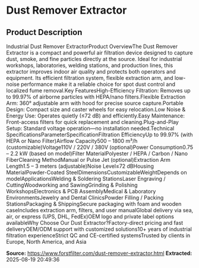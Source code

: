 # Dust Remover Extractor

## Product Description

Industrial Dust Remover ExtractorProduct OverviewThe Dust Remover Extractor is a compact and powerful air filtration device designed to capture dust, smoke, and fine particles directly at the source. Ideal for industrial workshops, laboratories, welding stations, and production lines, this extractor improves indoor air quality and protects both operators and equipment. Its efficient filtration system, flexible extraction arm, and low-noise performance make it a reliable choice for spot dust control and localized fume removal.Key FeaturesHigh-Efficiency Filtration: Removes up to 99.97% of airborne particles with HEPA/nano filters.Flexible Extraction Arm: 360° adjustable arm with hood for precise source capture.Portable Design: Compact size and caster wheels for easy relocation.Low Noise & Energy Use: Operates quietly (≤72 dB) and efficiently.Easy Maintenance: Front-access filters for quick replacement and cleaning.Plug-and-Play Setup: Standard voltage operation—no installation needed.Technical SpecificationsParameterSpecificationFiltration EfficiencyUp to 99.97% (with HEPA or Nano Filter)Airflow Capacity500 – 1800 m³/h (customizable)Voltage110V / 220V / 380V (optional)Power Consumption0.75 – 2.2 kW (based on model)Filter MaterialPolyester / HEPA / Carbon / Nano FiberCleaning MethodManual or Pulse Jet (optional)Extraction Arm Length1.5 – 3 meters (adjustable)Noise Level≤72 dBHousing MaterialPowder-Coated SteelDimensionsCustomizableWeightDepends on modelApplicationsWelding & Soldering StationsLaser Engraving / CuttingWoodworking and SawingGrinding & Polishing WorkshopsElectronics & PCB AssemblyMedical & Laboratory EnvironmentsJewelry and Dental ClinicsPowder Filling / Packing StationsPackaging & ShippingSecure packaging with foam and wooden caseIncludes extraction arm, filters, and user manualGlobal delivery via sea, air, or express (UPS, DHL, FedEx)OEM logo and private label options availableWhy Choose Our Dust Extractor?Factory-direct pricing and fast deliveryOEM/ODM support with customized solutions10+ years of industrial filtration experienceStrict QC and CE-certified systemsTrusted by clients in Europe, North America, and Asia

**Source:** https://www.forstfilter.com/dust-remover-extractor.html
**Extracted:** 2025-08-19 20:49:36
